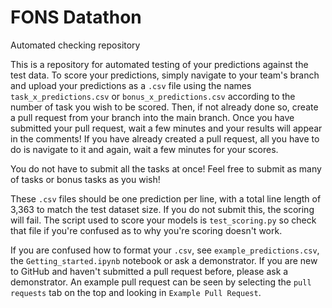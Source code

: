 # FONS Datathon
Automated checking repository

This is a repository for automated testing of your predictions against the test data.
To score your predictions, simply navigate to your team's branch and upload your predictions as a `.csv` file using the names `task_x_predictions.csv` or `bonus_x_predictions.csv` according to the number of task you wish to be scored. Then, if not already done so, create a pull request from your branch into the main branch. Once you have submitted your pull request, wait a few minutes and your results will appear in the comments! If you have already created a pull request, all you have to do is navigate to it and again, wait a few minutes for your scores. 

You do not have to submit all the tasks at once! Feel free to submit as many of tasks or bonus tasks as you wish! 


These `.csv` files should be one prediction per line, with a total line length of 3,363 to match the test dataset size.
If you do not submit this, the scoring will fail.
The script used to score your models is `test_scoring.py` so check that file if you're confused as to why you're scoring doesn't work.


If you are confused how to format your `.csv`, see `example_predictions.csv`, the `Getting_started.ipynb` notebook or ask a demonstrator.
If you are new to GitHub and haven't submitted a pull request before, please ask a demonstrator.
An example pull request can be seen by selecting the `pull requests` tab on the top and looking in `Example Pull Request`.
